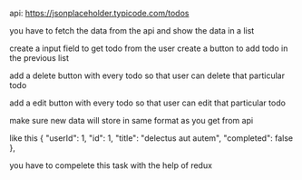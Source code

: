 api: https://jsonplaceholder.typicode.com/todos

you have to fetch the data from the api
 and show the data in a list

create a input field to get todo from the user
create a button to add todo in the previous list

add a delete button with every todo so that user can delete that particular todo

add a edit button with every todo so that user can edit that particular todo

make sure new data will  store  in same format as you get from api

like this
{
    "userId": 1,
    "id": 1,
    "title": "delectus aut autem",
    "completed": false
  },

you have to compelete this task with the help of redux



